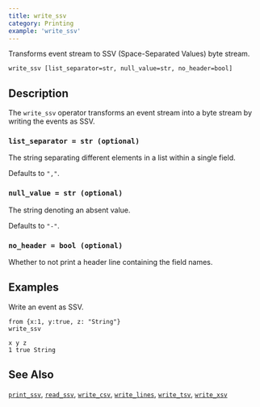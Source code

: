 ```yaml
---
title: write_ssv
category: Printing
example: 'write_ssv'
---
```

Transforms event stream to SSV (Space-Separated Values) byte stream.

```tql
write_ssv [list_separator=str, null_value=str, no_header=bool]
```

## Description

The `write_ssv` operator transforms an event stream into a byte stream by writing
the events as SSV.

### `list_separator = str (optional)`

The string separating different elements in a list within a single field.

Defaults to `","`.

### `null_value = str (optional)`

The string denoting an absent value.

Defaults to `"-"`.

### `no_header = bool (optional)`

Whether to not print a header line containing the field names.

## Examples

Write an event as SSV.

```tql
from {x:1, y:true, z: "String"}
write_ssv
```
```
x y z
1 true String
```

## See Also

[`print_ssv`](/reference/functions/print_ssv),
[`read_ssv`](/reference/operators/read_ssv),
[`write_csv`](/reference/operators/write_csv),
[`write_lines`](/reference/operators/write_lines),
[`write_tsv`](/reference/operators/write_tsv),
[`write_xsv`](/reference/operators/write_xsv)

